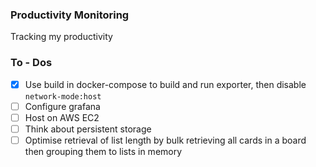 ### Productivity Monitoring
Tracking my productivity

### To - Dos
- [x] Use build in docker-compose to build and run exporter, then disable `network-mode:host`
- [ ] Configure grafana
- [ ] Host on AWS EC2
- [ ] Think about persistent storage
- [ ] Optimise retrieval of list length by bulk retrieving all cards in a board then grouping them to lists in memory  
